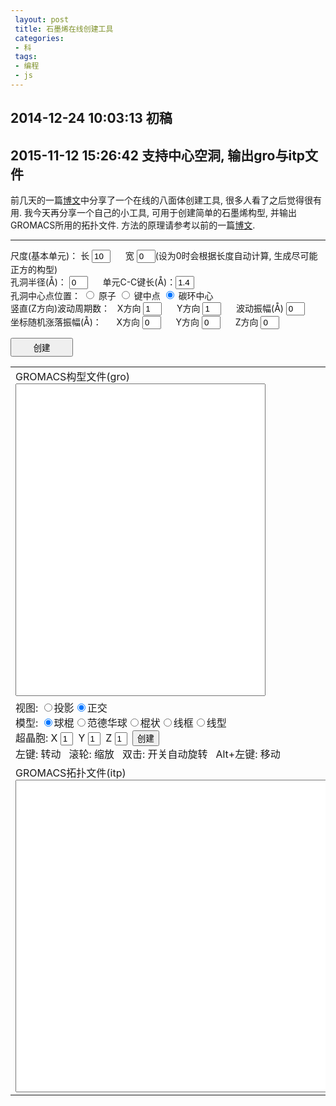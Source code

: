 ```yaml
---
 layout: post
 title: 石墨烯在线创建工具
 categories:
 - 科
 tags:
 - 编程
 - js
---
```


<script src="/jscss/ChemDoodleWeb.js"></script>

## 2014-12-24 10:03:13 初稿

## 2015-11-12 15:26:42 支持中心空洞, 输出gro与itp文件


前几天的一篇[博文](http://jerkwin.github.io/2014/12/15/八面体与截角八面体团簇在线创建工具/)中分享了一个在线的八面体创建工具, 很多人看了之后觉得很有用.
我今天再分享一个自己的小工具, 可用于创建简单的石墨烯构型, 并输出GROMACS所用的拓扑文件.
方法的原理请参考以前的一篇[博文](http://jerkwin.github.io/2014/05/09/石墨烯-建模-几何性质及力场模拟/).

--------

尺度(基本单元)：
长 <input type="box" id="wid" value="10" style="width:30px;"/> &nbsp;&nbsp;&nbsp;&nbsp;
宽 <input type="box" id="hig" value="0"  style="width:30px;"/>(设为0时会根据长度自动计算, 生成尽可能正方的构型) <br/>
孔洞半径(&#197;)：   <input type="box" id="rcnt" value="0" style="width:30px;"/> &nbsp;&nbsp;&nbsp;&nbsp;
单元C-C键长(&#197;)：<input type="box" id="rcc" value="1.4" style="width:30px;"/> <br/>
孔洞中心点位置：
<input type="radio" name="hole" value="Atom"/> 原子
<input type="radio" name="hole" value="Bond"/> 键中点
<input type="radio" name="hole" value="Ring" checked="checked"/> 碳环中心 <br/>
竖直(Z方向)波动周期数：
&nbsp;&nbsp;X方向 <input type="box" id="cycX" value="1" style="width:30px;"/> &nbsp;&nbsp;&nbsp;&nbsp; 
Y方向 <input type="box" id="cycY" value="1" style="width:30px;"/> &nbsp;&nbsp;&nbsp;&nbsp;
波动振幅(&#197;) <input type="box" id="cycZ" value="0" style="width:30px;"/> <br/>
坐标随机涨落振幅(&#197;)：
&nbsp;&nbsp;&nbsp;&nbsp;&nbsp;X方向 <input type="box" id="ranX" value="0" style="width:30px;"/> &nbsp;&nbsp;&nbsp;&nbsp;
Y方向 <input type="box" id="ranY" value="0" style="width:30px;" /> &nbsp;&nbsp;&nbsp;&nbsp; 
Z方向 <input type="box" id="ranZ" value="0" style="width:30px;"/> <br/> 

<input type="button" value="创建" onClick="genCoor()" style="width:100px; height:30px;" /> <br/>

<table>
<tr>
	<td>
		GROMACS构型文件(gro)<br/><textarea id="groCoor" style="width:400px; height:500px; resize: none"></textarea>
	</td>
	<td>
		<figure><figurecaption>结构</figurecaption><br/>
		<script>
			ChemDoodle.default_backgroundColor = 'black';var Mol1=new ChemDoodle.TransformCanvas3D('Mol-1', 400,500);Mol1.specs.atoms_resolution_3D = 15;Mol1.specs.bonds_resolution_3D = 15;Mol1.specs.shapes_color = '#fff';Mol1.specs.projectionPerspective_3D = false;Mol1.specs.set3DRepresentation('Ball and Stick');Mol1.specs.crystals_unitCellLineWidth = 1.5;Mol1.handle = null;Mol1.timeout = 15;Mol1.startAnimation = ChemDoodle._AnimatorCanvas.prototype.startAnimation;Mol1.stopAnimation = ChemDoodle._AnimatorCanvas.prototype.stopAnimation;Mol1.isRunning = ChemDoodle._AnimatorCanvas.prototype.isRunning;Mol1.dblclick = ChemDoodle.RotatorCanvas.prototype.dblclick;Mol1.nextFrame = function(delta){var matrix = [];ChemDoodle.lib.mat4.identity(matrix);var change = delta*Math.PI/15000;ChemDoodle.lib.mat4.rotate(matrix, change, [ 1, 0, 0 ]);ChemDoodle.lib.mat4.rotate(matrix, change, [ 0, 1, 0 ]);ChemDoodle.lib.mat4.rotate(matrix, change, [ 0, 0, 1 ]);ChemDoodle.lib.mat4.multiply(this.rotationMatrix, matrix)};var Fcif='';var cell=ChemDoodle.readCIF(Fcif, 1,1,1);Mol1.loadContent([cell.molecule], [cell.unitCell]);Mol1.startAnimation();var $=function(id){return document.getElementById(id)};function setSupercell1(){var cell=ChemDoodle.readCIF(Fcif, $("Mol1x").value, $("Mol1y").value, $("Mol1z").value);Mol1.loadContent([cell.molecule], [cell.unitCell]);Mol1.repaint()}function setModel1(model){Mol1.specs.set3DRepresentation(model);Mol1.setupScene();Mol1.repaint()}function setProj1(yesPers){Mol1.specs.projectionPerspective_3D = yesPers;Mol1.setupScene();Mol1.repaint()}
		</script>
	</td>
</tr>
<tr>
	<td colspan="2">
		视图: <input type="radio" name="group2" onclick="setProj1(true)">投影<input type="radio" name="group2" onclick="setProj1(false)" checked="">正交<br>模型: <input type="radio" name="model" onclick="setModel1(&#39;Ball and Stick&#39;)" checked="">球棍<input type="radio" name="model" onclick="setModel1(&#39;van der Waals Spheres&#39;)">范德华球<input type="radio" name="model" onclick="setModel1(&#39;Stick&#39;)">棍状<input type="radio" name="model" onclick="setModel1(&#39;Wireframe&#39;)">线框<input type="radio" name="model" onclick="setModel1(&#39;Line&#39;)">线型<br>超晶胞: X <input type="text" style="width:20px;" id="Mol1x" value="1">&nbsp;&nbsp;Y <input type="text" style="width:20px;" id="Mol1y" value="1">&nbsp;&nbsp;Z <input type="text" style="width:20px;" id="Mol1z" value="1">&nbsp;&nbsp;<input type="button" value="创建" onclick="setSupercell1()"><br>左键: 转动&nbsp;&nbsp; 滚轮: 缩放&nbsp;&nbsp; 双击: 开关自动旋转&nbsp;&nbsp; Alt+左键: 移动
	</td>
</tr>
<tr>
	<td colspan="2">
		GROMACS拓扑文件(itp)<br>
		<textarea id="itp" style="width:820px; height:500px; resize: none"></textarea>
	</td>
</tr>
</table>


<script>
var $=function(id){return document.getElementById(id)};

function genCoor() {
	var Pbnd="    3    0.12708    980.81328    17.529",
		P13= "    8    1    1.0",
		Pang="    1    120.    151.71184",
		Pcis="    1     0.     -0.8815688    2",
		Ptrs="    1    180.    12.5515816    2"

	var i, j, k, X0, Y0,
		M=parseInt($("wid").value), N=parseInt($("hig").value),
		a=parseFloat($("rcc").value), Rcnt=parseFloat($("rcnt").value),
		Xcyc=parseFloat($("cycX").value), Xran=parseFloat($("ranX").value), 
		Ycyc=parseFloat($("cycY").value), Yran=parseFloat($("ranY").value), 
		Zcyc=parseFloat($("cycZ").value), Zran=parseFloat($("ranZ").value), 
		Icnt=3, Tcnt,
		cnt=document.getElementsByName("hole")
	
	if(cnt[0].checked) { Icnt=1; Tcnt=cnt[0].value }
	if(cnt[1].checked) { Icnt=2; Tcnt=cnt[1].value }
	if(cnt[2].checked) { Icnt=3; Tcnt=cnt[2].value }

	if(N===0) N=parseInt(Math.round(Math.sqrt(3)*M/3.))

	var t=Math.sqrt(3)/4., X=[], Y=[]

	X[1]=0+t;               Y[1]=1/2.;
	X[4]=0+t;               Y[4]=5/2.;
	X[2]=Math.sqrt(3)/2.+t; Y[2]=1.;
	X[3]=Math.sqrt(3)/2.+t; Y[3]=2.;

	var Wid=Math.sqrt(3)*a, Hig=3.*a
	for(k=1; k<=4; k++) { X[k] *=a; Y[k] *= a }

	var colNum=M, rowNum=N,
		Xbox=colNum*Wid,  Ybox=rowNum*Hig, 
		Xcnt=Xbox/2.+t*a, Ycnt=Ybox/2.
	
	Xcyc *= 2.*Math.PI/Xbox
	Ycyc *= 2.*Math.PI/Ybox

	if(M%2!=N%2) {
		     if(Icnt==2) Xcnt -= Wid/2.
		else if(Icnt==1) Ycnt += a
	} else {
		     if(Icnt==1) Ycnt += a/2.
		else if(Icnt==3) Xcnt -= Wid/2.
	}

	var Natm=0, Ninc=0, inc=[], col=[], row=[], Xatm=[], Yatm=[], Zatm=[]
	for(j=0; j<N; j++) {
		Y0=j*Hig
		for(i=0; i<M; i++) {
			X0=i*Wid
			for(k=1; k<=4; k++) {
				Natm++; inc[Natm]=0
				col[Natm]=i+1;      row[Natm]=j+1
				Xatm[Natm]=X[k]+X0; Yatm[Natm]=Y[k]+Y0; Zatm[Natm]=Zcyc
				if(Xcyc>0.) Zatm[Natm] *= Math.sin(Xatm[Natm]*Xcyc)
				if(Ycyc>0.) Zatm[Natm] *= Math.sin(Yatm[Natm]*Ycyc)
				if( Math.pow(Xatm[Natm]-Xcnt,2)+Math.pow(Yatm[Natm]-Ycnt,2)>Math.pow(Rcnt,2) ) {
					Ninc++; inc[Natm]=1
				}
			}
		}
	}

	var Fmol="GRA: "+M+" "+N+" Rcc="+fmtNum(a,5.3)+" Rhole="+fmtNum(Rcnt,5.3)+" Center: "+Tcnt+"\n"+Ninc+"\n"
		Fcif='data_GRA\n'+Ninc+'\n_symmetry_space_group_name_\' \''
		+'\n_cell_length_a '+Xbox+'\n_cell_length_b '+Ybox+'\n_cell_length_c '+10*a
		+'\n_cell_angle_alpha 90\n_cell_angle_beta  90\n_cell_angle_gamma 90'
		+'\nloop_\n_atom_site_label\n_atom_site_type_symbol\n_atom_site_fract_x\n_atom_site_fract_y\n_atom_site_fract_z\n'
	j=0
	for(i=1; i<=Natm; i++) { if(inc[i]) {
		j++
		if(Xran) Xatm[i] += normRand(0, Xran)
		if(Yran) Yatm[i] += normRand(0, Yran)
		if(Zran) Zatm[i] += normRand(0, Zran)
		Fmol += "    1GRA   Cgra"+fmtNum(j,5.0) + fmtNum(Xatm[i]*0.1,8.3) + fmtNum(Yatm[i]*0.1,8.3) + fmtNum(Zatm[i]*0.1,8.3) + "\n"
		Fcif += "GRA C"+fmtNum(Xatm[i]/Xbox,8.3) + fmtNum(Yatm[i]/Ybox,8.3) + fmtNum(Zatm[i]*.1/a,8.3)+'\n'
	}}
	Fmol += fmtNum(M*Wid*.1,12.6)+fmtNum(N*Hig*.1,12.6)+fmtNum(2*a*.1,12.6)

	$("groCoor").value=Fmol
	cell=ChemDoodle.readCIF(Fcif, 1,1,1);
	Mol1.loadContent([cell.molecule], [cell.unitCell])
	Mol1.startAnimation();

	var adj=[], 
		Fitp="[ atomtypes ]\n"
		+"; name   mass        charge  ptype    c6           c12\n"
		+"  Cgra   12.01070    0.000     A      0.0          0.0\n"
		+"[ moleculetype ]\n"
		+"; molname   nrexcl\n"
		+"  GRA       3\n"
		+"[ atoms ]\n"
		+";   ID  AtmTyp  Res# ResName AtmName Chg# charge\n"

	for(i=1; i<=Natm; i++) {
	  adj[i]=[]
	}


	Ninc=0
	for(i=1; i<=Natm; i++) {
		j=i%4
		if(j==1) {
			adj[i][1]=i+1
			adj[i][2]=getIdx(colNum, rowNum, col[i]-1, row[i], 2)
			adj[i][3]=getIdx(colNum, rowNum, col[i], row[i]-1, 4)
		} else if(j==2) {
			adj[i][1]=i-1;
			adj[i][2]=i+1;
			adj[i][3]=getIdx(colNum, rowNum, col[i]+1, row[i], 1)
		} else if(j==3) {
			adj[i][1]=i+1;
			adj[i][2]=i-1;
			adj[i][3]=getIdx(colNum, rowNum, col[i]+1, row[i], 4)
		} else if(j==0) {
			adj[i][1]=i-1;
			adj[i][2]=getIdx(colNum, rowNum, col[i]-1, row[i], 3)
			adj[i][3]=getIdx(colNum, rowNum, col[i], row[i]+1, 1)
		}
		if(inc[i]) { Ninc++; Fitp += fmtNum(Ninc,5)+"    Cgra    1    GRA     Cgra     1   0\n" }
	}

	Nbnd=0
	Fitp += "[ bonds ]\n"
	for(i=1; i<=Natm; i++) { if(inc[i]) {
		j=adj[i][1]; if(inc[j] && j>i) { Nbnd++; Fitp += fmtNum(i,5)+fmtNum(j,5)+Pbnd+' ;#'+Nbnd+"\n" }
		j=adj[i][2]; if(inc[j] && j>i) { Nbnd++; Fitp += fmtNum(i,5)+fmtNum(j,5)+Pbnd+' ;#'+Nbnd+"\n" }
		j=adj[i][3]; if(inc[j] && j>i) { Nbnd++; Fitp += fmtNum(i,5)+fmtNum(j,5)+Pbnd+' ;#'+Nbnd+"\n" }
	}}

	N13=0
	Fitp += "; 1-3 Bond\n"
	for(j=1; j<=Natm; j++) { if(inc[j]) {
		i=adj[j][1]; k=adj[j][2]; if(inc[i] && inc[k]) { N13++; Fitp += fmtNum(Math.min(i,k),5)+fmtNum(Math.max(i,k),5)+P13+' ;#'+N13+'\n' }
		i=adj[j][1]; k=adj[j][3]; if(inc[i] && inc[k]) { N13++; Fitp += fmtNum(Math.min(i,k),5)+fmtNum(Math.max(i,k),5)+P13+' ;#'+N13+'\n' }
		i=adj[j][2]; k=adj[j][3]; if(inc[i] && inc[k]) { N13++; Fitp += fmtNum(Math.min(i,k),5)+fmtNum(Math.max(i,k),5)+P13+' ;#'+N13+'\n' }
	}}

	Nang=0
	Fitp += "[ angles ]\n"
	for(j=1; j<=Natm; j++) { if(inc[j]) {
		i=adj[j][1]; k=adj[j][2]; if(inc[i] && inc[k]) { Nang++; Fitp += fmtNum(Math.min(i,k),5)+fmtNum(i,5)+fmtNum(Math.max(i,k),5)+Pang+' ;#'+Nang+'\n' }
		i=adj[j][1]; k=adj[j][3]; if(inc[i] && inc[k]) { Nang++; Fitp += fmtNum(Math.min(i,k),5)+fmtNum(i,5)+fmtNum(Math.max(i,k),5)+Pang+' ;#'+Nang+'\n' }
		i=adj[j][2]; k=adj[j][3]; if(inc[i] && inc[k]) { Nang++; Fitp += fmtNum(Math.min(i,k),5)+fmtNum(i,5)+fmtNum(Math.max(i,k),5)+Pang+' ;#'+Nang+'\n' }
	}}

	Ndih=0; Ntrs=0; Ncis=0
	Fitp += "[ dihedrals ]\n"
	for(j=1; j<=Natm; j++) {  if(inc[j]) {
		Xj=Xatm[j]; Yj=Yatm[j]
		for(kk=1; kk<=3; kk++) {
			k=adj[j][kk]
			if(inc[k] && k>j) {
				dXk=pbcCart(Xatm[k]-Xj, Xbox)
				dYk=pbcCart(Yatm[k]-Yj, Ybox)
				for(ii=1; ii<=3; ii++) {
					i=adj[j][ii]
					if(inc[i] && i!=k) {
						dXi=pbcCart(Xatm[i]-Xj, Xbox)
						dYi=pbcCart(Yatm[i]-Yj, Ybox)
						for(ll=1; ll<=3; ll++) {
							l=adj[k][ll]
							if(inc[l] && l!=j) {
								Ndih++
								dXl=pbcCart(Xatm[l]-Xj, Xbox)
								dYl=pbcCart(Yatm[l]-Yj, Ybox)
								if( (dYk*dXi-dXk*dYi)*(dYk*dXl-dXk*dYl) >0.0 ) {
									Pdih=Pcis; Ncis++
								} else { Pdih=Ptrs; Ntrs++ }
								Fitp += fmtNum(i,5)+fmtNum(j,5)+fmtNum(k,5)+fmtNum(l,5)+Pdih+' ;#'+Ndih+'\n'
							}
						}
					}
				}
			}
		}
	}}

	Fitp += "; #Bond: "+Nbnd+"/"+1.5*Natm+"  #Bond(1-3): "+N13+"/"+3*Natm
		  + "  #Angle: "+Nang+"/"+3*Natm+"  #Dihedral: "+Ndih+"(#Trs "+Ntrs+" #Cis "+Ncis+")/"+6*Natm
	$("itp").value=Fitp
}

function fmtNum(num, fmt) {
	var fmt=String(fmt), m=fmt.split(".")[0]
	num=num.toFixed(fmt.split(".")[1])
	if(num.length<m) num=Array(m-num.length+1).join(" ")+num
	return num
}

function normRand(mean, std) {
	var u=0.0, v=0.0, w=0.0, c=0.0;
	do { //获得两个（-1,1）的独立随机变量
		u=Math.random()*2-1.0;
		v=Math.random()*2-1.0;
		w=u*u+v*v;
	} while(w==0.0||w>=1.0)
	c=Math.sqrt((-2*Math.log(w))/w); //这里就是 Box-Muller转换
	//返回2个标准正态分布的随机数，封装进一个数组返回
	//当然，因为这个函数运行较快，也可以扔掉一个
	//return [u*c,v*c];
	return mean+ u*c *std;
}

function getIdx(colNum, rowNum, col, row, idx) {
	if(col==0) col=colNum; if(col>colNum) col=1
	if(row==0) row=rowNum; if(row>rowNum) row=1
	return 4*(colNum*(row-1)+col-1)+idx
}
function pbcCart(x, box) {
		 if(x> 0.5*box) x -= box
	else if(x<-0.5*box) x += box
	return x
}

</script>
